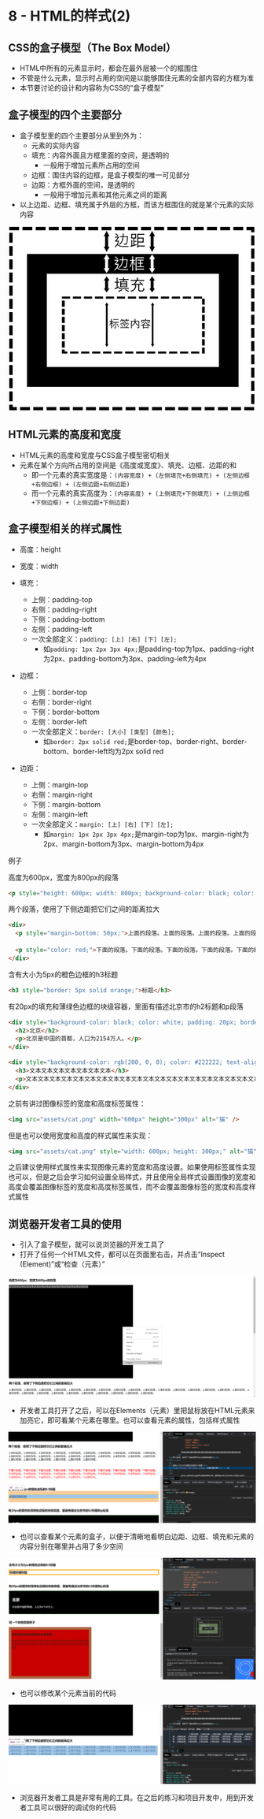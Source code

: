 # 8 - HTML的样式(2)

## CSS的盒子模型（The Box Model）
- HTML中所有的元素显示时，都会在最外层被一个的框围住
- 不管是什么元素，显示时占用的空间是以能够围住元素的全部内容的方框为准
- 本节要讨论的设计和内容称为CSS的“盒子模型”

## 盒子模型的四个主要部分
- 盒子模型里的四个主要部分从里到外为：
  - 元素的实际内容
  - 填充：内容外面且方框里面的空间，是透明的
    - 一般用于增加元素所占用的空间
  - 边框：围住内容的边框，是盒子模型的唯一可见部分
  - 边距：方框外面的空间，是透明的
    - 一般用于增加元素和其他元素之间的距离
- 以上边距、边框、填充属于外层的方框，而该方框围住的就是某个元素的实际内容

![盒子模型](./doc_assets/box-model.png "盒子模型")

## HTML元素的高度和宽度
- HTML元素的高度和宽度与CSS盒子模型密切相关
- 元素在某个方向所占用的空间是《高度或宽度》、填充、边框、边距的和
  - 即一个元素的真实宽度是：`(内容宽度) + (左侧填充+右侧填充) + (左侧边框+右侧边框) + (左侧边距+右侧边距)`
  - 而一个元素的真实高度为：`(内容高度) + (上侧填充+下侧填充) + (上侧边框+下侧边框) + (上侧边距+下侧边距)`

## 盒子模型相关的样式属性
- 高度：height
- 宽度：width
- 填充：
  - 上侧：padding-top
  - 右侧：padding-right
  - 下侧：padding-bottom
  - 左侧：padding-left
  - 一次全部定义：`padding: [上] [右] [下] [左];`
    - 如`padding: 1px 2px 3px 4px;`是padding-top为1px、padding-right为2px、padding-bottom为3px、padding-left为4px
- 边框：
  - 上侧：border-top
  - 右侧：border-right
  - 下侧：border-bottom
  - 左侧：border-left
  - 一次全部定义：`border: [大小] [类型] [颜色];`
    - 如`border: 2px solid red;`是border-top、border-right、border-bottom、border-left均为2px solid red

- 边距：
  - 上侧：margin-top
  - 右侧：margin-right
  - 下侧：margin-bottom
  - 左侧：margin-left
  - 一次全部定义：`margin: [上] [右] [下] [左];`
    - 如`margin: 1px 2px 3px 4px;`是margin-top为1px、margin-right为2px、margin-bottom为3px、margin-bottom为4px

例子

高度为600px，宽度为800px的段落
```html
<p style="height: 600px; width: 800px; background-color: black; color: white;">段落</p>
```

两个段落，使用了下侧边距把它们之间的距离拉大
```html
<div>
  <p style="margin-bottom: 50px;">上面的段落。上面的段落。上面的段落。上面的段落。上面的段落。上面的段落。上面的段落。上面的段落。上面的段落。上面的段落。上面的段落。上面的段落。上面的段落。上面的段落。上面的段落。上面的段落。上面的段落。上面的段落。上面的段落。上面的段落。上面的段落。上面的段落。上面的段落。上面的段落。上面的段落。上面的段落。</p>

  <p style="color: red;">下面的段落。下面的段落。下面的段落。下面的段落。下面的段落。下面的段落。下面的段落。下面的段落。下面的段落。下面的段落。下面的段落。下面的段落。下面的段落。下面的段落。下面的段落。下面的段落。下面的段落。下面的段落。下面的段落。下面的段落。下面的段落。下面的段落。下面的段落。下面的段落。下面的段落。下面的段落。</p>
</div>
```

含有大小为5px的橙色边框的h3标题
```html
<h3 style="border: 5px solid orange;">标题</h3>
```

有20px的填充和薄绿色边框的块级容器，里面有描述北京市的h2标题和p段落
```html
<div style="background-color: black; color: white; padding: 20px; border: thin solid green;">
  <h2>北京</h2>
  <p>北京是中国的首都，人口为2154万人。</p>
</div>
```

```html
<div style="background-color: rgb(200, 0, 0); color: #222222; text-align: justify; padding: 15px; border: thin solid rgb(150, 0, 0); height: 300px; width: 500px;">
  <h3>文本文本文本文本文本文本文本</h3>
  <p>文本文本文本文本文本文本文本文本文本文本文本文本文本文本文本文本文本文本文本文本文本文本文本文本文本文本文本文本文本文本文本文本</p>
</div>
```

之前有讲过图像标签的宽度和高度标签属性：
```html
<img src="assets/cat.png" width="600px" height="300px" alt="猫" />
```
但是也可以使用宽度和高度的样式属性来实现：
```html
<img src="assets/cat.png" style="width: 600px; height: 300px;" alt="猫" />
```
之后建议使用样式属性来实现图像元素的宽度和高度设置。如果使用标签属性实现也可以，但是之后会学习如何设置全局样式，并且使用全局样式设置图像的宽度和高度会覆盖图像标签的宽度和高度标签属性，而不会覆盖图像标签的宽度和高度样式属性

## 浏览器开发者工具的使用
- 引入了盒子模型，就可以说浏览器的开发工具了
- 打开了任何一个HTML文件，都可以在页面里右击，并点击“Inspect (Element)”或“检查（元素）”

![打开浏览器开发者工具](./doc_assets/inspect.png "打开浏览器开发者工具")

- 开发者工具打开了之后，可以在Elements（元素）里把鼠标放在HTML元素来加亮它，即可看某个元素在哪里。也可以查看元素的属性，包括样式属性

![开发者工具的元素选择和查看](./doc_assets/inspect-highlight.png "开发者工具的元素选择和查看")

- 也可以查看某个元素的盒子，以便于清晰地看明白边距、边框、填充和元素的内容分别在哪里并占用了多少空间

![开发者工具查看元素盒子](./doc_assets/inspect-box.png "开发者工具查看元素盒子")

- 也可以修改某个元素当前的代码

![开发者工具修改元素](./doc_assets/inspect-modify.png "开发者工具修改元素")

- 浏览器开发者工具是非常有用的工具。在之后的练习和项目开发中，用到开发者工具可以很好的调试你的代码